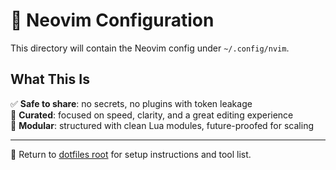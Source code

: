 # 🧠 Neovim Configuration

This directory will contain the Neovim config under `~/.config/nvim`.

## What This Is

✅ **Safe to share**: no secrets, no plugins with token leakage  
🧠 **Curated**: focused on speed, clarity, and a great editing experience  
🧩 **Modular**: structured with clean Lua modules, future-proofed for scaling

---

🧩 Return to [dotfiles root](../README.md) for setup instructions and tool list.
